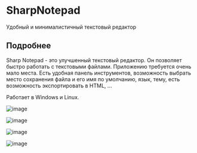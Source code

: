 # SharpNotepad
Удобный и минималистичный текстовый редактор

## Подробнее
Sharp Notepad - это улучшенный текстовый редактор. Он позволяет быстро работать с текстовыми файлами.
Приложению требуется очень мало места.
Есть удобная панель инструментов, возможность выбрать место сохранения файла и его имя по умолчанию, язык, тему, есть возможность экспортировать в HTML, ...

Работает в Windows и Linux.

![image](https://user-images.githubusercontent.com/85738488/173058974-592923be-e516-4b44-b8ac-5df3dad7558d.png)

![image](https://user-images.githubusercontent.com/85738488/172172234-75878e3e-23d7-4abf-9aee-d00c52384c5b.png)

![image](https://user-images.githubusercontent.com/85738488/173059315-9fc8232a-b8c9-4bfe-9e56-61841e97c561.png)

![image](https://user-images.githubusercontent.com/85738488/173059488-19988b15-17a1-4ae5-be64-2843571820ef.png)
